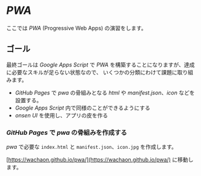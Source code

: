 # *PWA*

ここでは *PWA* (Progressive Web Apps) の演習をします。

## ゴール
最終ゴールは *Google Apps Script* で *PWA* を構築することになりますが、達成に必要なスキルが足らない状態なので、
いくつかの分類にわけて課題に取り組みます。

+  *GitHub Pages* で *pwa* の骨組みとなる *html* や *manifest.json*、*icon* などを設置する。
+  *Google Apps Script* 内で同様のことができるようにする
+  *onsen UI* を使用し、アプリの皮を作る

### *GitHub Pages* で *pwa* の骨組みを作成する

*pwa* で必要な `index.html` と `manifest.json`、`icon.jpg` を作成します。

[https://wachaon.github.io/pwa/](https://wachaon.github.io/pwa/) に移動します。

